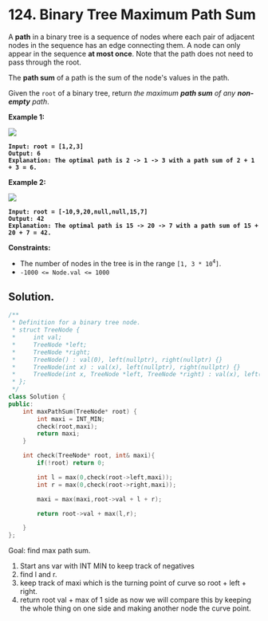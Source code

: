 # 124. Binary Tree Maximum Path Sum

A **path** in a binary tree is a sequence of nodes where each pair of adjacent nodes in the sequence has an edge connecting them. A node can only appear in the sequence **at most once**. Note that the path does not need to pass through the root.

The **path sum** of a path is the sum of the node's values in the path.

Given the `root` of a binary tree, return _the maximum **path sum** of any **non-empty** path_.

&#x20;

**Example 1:**

![](https://assets.leetcode.com/uploads/2020/10/13/exx1.jpg)

<pre><code><strong>Input: root = [1,2,3]
</strong><strong>Output: 6
</strong><strong>Explanation: The optimal path is 2 -> 1 -> 3 with a path sum of 2 + 1 + 3 = 6.
</strong></code></pre>

**Example 2:**

![](https://assets.leetcode.com/uploads/2020/10/13/exx2.jpg)

<pre><code><strong>Input: root = [-10,9,20,null,null,15,7]
</strong><strong>Output: 42
</strong><strong>Explanation: The optimal path is 15 -> 20 -> 7 with a path sum of 15 + 20 + 7 = 42.
</strong></code></pre>

&#x20;

**Constraints:**

* The number of nodes in the tree is in the range `[1, 3 * 10`<sup>`4`</sup>`]`.
* `-1000 <= Node.val <= 1000`



## Solution.



```cpp
/**
 * Definition for a binary tree node.
 * struct TreeNode {
 *     int val;
 *     TreeNode *left;
 *     TreeNode *right;
 *     TreeNode() : val(0), left(nullptr), right(nullptr) {}
 *     TreeNode(int x) : val(x), left(nullptr), right(nullptr) {}
 *     TreeNode(int x, TreeNode *left, TreeNode *right) : val(x), left(left), right(right) {}
 * };
 */
class Solution {
public:
    int maxPathSum(TreeNode* root) {
        int maxi = INT_MIN;
        check(root,maxi);
        return maxi;
    }

    int check(TreeNode* root, int& maxi){
        if(!root) return 0;

        int l = max(0,check(root->left,maxi));
        int r = max(0,check(root->right,maxi));

        maxi = max(maxi,root->val + l + r);

        return root->val + max(l,r);

    }
};
```

Goal: find max path sum.

1. Start ans var with INT MIN to keep track of negatives
2. find l and r.
3. keep track of maxi which is the turning point of curve so root + left + right.
4. return root val + max of 1 side as now we will compare this by keeping the whole thing on one side and making another node the curve point.



